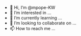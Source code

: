 - 👋 Hi, I’m @mpope-KW
- 👀 I’m interested in ...
- 🌱 I’m currently learning ...
- 💞️ I’m looking to collaborate on ...
- 📫 How to reach me ...

<!---
mpope-KW/mpope-KW is a ✨ special ✨ repository because its `README.md` (this file) appears on your GitHub profile.
You can click the Preview link to take a look at your changes.
--->
